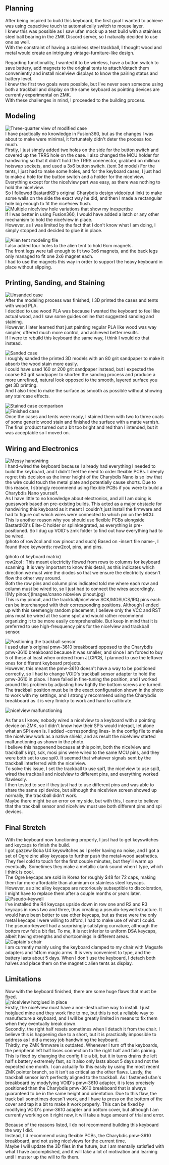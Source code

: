 
   
## Planning
After being inspired to build this keyboard, the first goal I wanted to achieve was using capacitive touch to automatically switch to mouse layer.  
I knew this was possible as I saw ufan mock up a test build with a stainless steel ball bearing in the ZMK Discord server, so I naturally decided to use one as well.  
With the constraint of having a stainless steel trackball, I thought wood and metal would create an intriguing vintage-furniture-like design.  
  
Regarding functionality, I wanted it to be wireless, have a button switch to save battery, add magnets to the original tents to attach/detach them conveniently and install nice!view displays to know the pairing status and battery level.  
I knew the first two goals were possible, but I've never seen someone using both a trackball and display on the same keyboard as pointing devices are currently experimental on ZMK.  
With these challenges in mind, I proceeded to the building process.


## Modeling
![Three-quarter view of modified case](Images/16.jpg)  
I have practically no knowledge in Fusion360, but as the changes I was about to make were minimal, it fortunately didn't deter the process too much.  
Firstly, I just simply added two holes on the side for the button switch and covered up the TRRS hole on the case. I also changed the MCU holder for handwiring so that it didn't hold the TRRS conenector, grabbed on millmax hotswap sockets, and used a 3x6 button switch. 
(tent 3d model)
For the tents, I just had to make some holes, and for the keyboard cases, I just had to make a hole for the button switch and a holder for the nice!view.  
Everything except for the nice!view part was easy, as there was nothing to hold the nice!view.  
So I followed BastardKB's original Charybdis design video(put link) to make some walls on the side the exact way he did, and then I made a rectangular hole big enough to fit the nice!view flush.  
![Multiple nice!view hole variations that show my inexpertise](Images/14.jpg)  
If I was better in using Fusion360, I would have added a latch or any other mechanism to hold the nice!view in place.  
However, as I was limited by the fact that I don't know what I am doing, I simply stopped and decided to glue it in place.  
  
![Alien tent modeling file](Images/17.jpg)  
I also added four holes to the alien tent to hold 6cm magnets.  
The front legs were tall enough to fit two 3x6 magnets, and the back legs only managed to fit one 2x6 magnet each.  
I had to use the magnets this way in order to support the heavy keyboard in place without slipping.  
  
## Printing, Sanding, and Staining
![Unsanded case](Images/07.jpg)  
After the modeling process was finished, I 3D printed the cases and tents with wood PLA.  
I decided to use wood PLA was because I wanted the keyboard to feel like actual wood, and I saw some guides online that suggested sanding and staining.  
However, I later learned that just painting regular PLA like wood was way simpler, offered much more control, and achieved better results.  
If I were to rebuild this keyboard the same way, I think I would do that instead.  
  
![Sanded case](Images/08.jpg)  
I roughly sanded the printed 3D models with an 80 grit sandpaper to make it absorb the wood stain more easily.  
I could have used 160 or 200 grit sandpaper instead, but I expected the coarse 80 grit sandpaper to shorten the sanding process and produce a more unrefined, natural look opposed to the smooth, layered surface you get 3D printing.  
And I also tried to make the surface as smooth as possible without showing any staircase effects.  
  
![Stained case comparison](Images/09.jpg)  
![Finished case](Images/10.jpg)  
Once the cases and tents were ready, I stained them with two to three coats of some generic wood stain and finished the surface with a matte varnish.  
The final product turned out a bit too bright and red than I intended, but it was acceptable so I moved on.  

## Wiring and Electronics
![Messy handwiring](Images/11.jpg)  
I hand-wired the keyboard because I already had everything I needed to build the keyboard, and I didn't feel the need to order flexible PCBs. I deeply regret this decision as the inner height of the Charybdis Nano is so low that the wire could touch the metal plate and potentially cause shorts. Due to this reason, I strongly recommend using flexible PCBs if you were to build a Charybdis Nano yourself.  
As I have little to no knowledge about electronics, and all I am doing is guesswork based on pre-existing builds. This acted as a major obstacle for handwiring this keyboard as it meant I couldn't just install the firmware and had to figure out which wires were connected to which pin on the MCU. This is another reason why you should use flexible PCBs alongside BastardKB's Elite-C holder or splinktegrated, as everything is pre-positioned. So I dug up VOID's zmk folder to find out how everything had to be wired.  
(photo of row2col and row pinout and such)
Based on -insert file name-, I found three keywords: row2col, pins, and pins.  

(photo of keyboard matrix)  
row2col : This meant electricity flowed from rows to columns for keyboard scanning. It is very important to know this detail, as this indicates which direction we must wire the diodes so that we ensure the electricity doesn't flow the other way around.  
Both the row pins and column pins indicated told me where each row and column must be wired to, so I just had to connect the wires accordingly.  
![My pinout](Images/cnano niceview pinout.jpg)  
This is my pinout, and the trackball/nice!view SCK/MOSI/CS/IRQ pins each can be interchanged with their corresponding positions. Although I ended up with this seemengly random placement, I believe only the VCC and RST pins must be wired at the same spot and would rather recommend organizing it to be more easily comprehensible. But keep in mind that it is preferred to use high-freuquency pins for the nice!view and trackball sensor.  

![Positioning the trackball sensor](Images/12.jpg)  
I used ufan's original pmw-3610 breakboard opposed to the Charybdis pmw-3610 breakboard because it was smaller, and since I am forced to buy 5 of these at least when ordered from JLCPCB, I planned to use the leftover ones for different keyboard projects.  
However, this meant the pmw-3610 doesn't have a way to be positioned correctly, so I had to change VOID's trackball sensor adapter to hold the pmw-3610 in place. I have failed in fine-tuning the position, and I worked around this problem by adjusting how tightly the bottom screws are turned.   
The trackball position must be in the exact configuration shown in the photo to work with my settings, and I strongly recommend using the Charybdis breakboard as it is very finicky to work and hard to callibrate.  

![nice!view malfunctioning](Images/15.jpg)  

As far as I know, nobody wired a nice!view to a keyboard with a pointing device on ZMK, so I didn't know how their SPIs would interact, let alone what an SPI even is. 
I added -corresponding lines- in the config file to make the nice!view work as a native shield, and as result the nice!view started malfunctioning as shown in the photo.  
I believe this happenend because at this point, both the nice!view and trackball's irpt, sck, mosi pins were wired to the same MCU pins, and they were both set to use spi0. It seemed that whatever signals sent by the trackball interferred with the nice!view.  
To solve this issue, I set the trackball to use spi1, the nice!view to use spi3, wired the trackball and nice!view to different pins, and everything worked flawlessly.  
I then tested to see if they just had to use different pins and was able to share the same spi device, but although the nice!view screen showed up normally, the trackball didn't work.  
Maybe there might be an error on my side, but with this, I came to believe that the trackball sensor and nice!view must use both different pins and spi devices.  


## Final Stretch
With the keyboard now functioning properly, I just had to get keyswitches and keycaps to finish the build.  
I got gazzew Boba U4 keyswitches as I prefer having no noise, and I got a set of Ogre zinc alloy keycaps to further push the metal-wood aesthetics. They feel cold to touch for the first couple minutes, but they'll warm up eventually. Sometimes they make a metallic clank sound when I type, which I think is cool.    
The Ogre keycaps are sold in Korea for roughly $48 for 72 caps, making them far more affordable than aluminum or stainless steel keycaps. However, as zinc alloy keycaps are notoriously subseptible to discoloration, I might have to replace them after a couple months or years later.  
![Pseudo-keywell](Images/04.jpg)  
I've installed the R4 keycaps upside down in row one and R2 and R3 keycaps in rows two and three, thus creating a pseudo-keywell structure. It would have been better to use other keycaps, but as these were the only metal keycaps I were willing to afford, I had to make use of what I could.  
The pseudo-keywell had a surprisingly satisfying curvature, although the bottom row felt a bit flat. To me, it is not inferior to uniform DSA keycaps, albeit having strengths and shortcomings in different areas.  
![Captain's chair](Images/05.jpg)  
I am currently mainly using the keyboard clamped to my chair with Magsafe adapters and 141cm magic arms. It is very convenient to type, and the battery lasts about 5 days. When I don't use the keyboard, I detach both halves and place them on the magnetic alien tents as display.    

## Limitations
Now with the keyboard finished, there are some huge flaws that must be fixed.  
![nice!view hotglued in place](Images/06.jpg)    
Firstly, the nice!view must have a non-destructive way to install. I just hotglued mine and they work fine to me, but this is not a reliable way to manufacture a keyboard, and I will be greatly limited in means to fix them when they eventually break down.  
Secondly, the right half resets sometimes when I detach it from the chair. I believe this is happening due to a short, but it is practically impossible to address as I did a messy job handwiring the keyboard.  
Thirdly, my ZMK firmware is outdated. Whenever I turn off the keyboards, the peripheral left half loses connection to the right half and fails pairing. This is fixed by changing the config file a bit, but it in turns drains the left half's battery extremely fast, so it also only lasts about 5 days and not the expected one month. I can actually fix this easily by using the most recent ZMK pointer branch, so it isn't as critical as the other flaws. 
Lastly, the trackball sensor isn't perfectly aligned to the trackball. As I fastened ufan's breakboard by modyfying VOID's pmw-3610 adapter, it is less precisely positioned than the Charybdis pmw-3610 breakboard that is always guaranteed to be in the same height and orientation. Due to this flaw, the track ball sometimes doesn't work, and I have to press on the bottom of the cover and tap it a bit to make it work properly. This can be fixed by modifying VOID's pmw-3610 adapter and bottom cover, but although I am currently working on it right now, it will take a huge amount of trial and error.  

Because of the reasons listed, I do not recommend building this keyboard the way I did.  
Instead, I'd recommend using flexible PCBs, the Charybdis pmw-3610 breakboard, and not using nice!views for the current time.  
Maybe I will update the 3D files in the future, but I am mentally satisfied with what I have accomplished, and it will take a lot of motivation and learning until I muster up the will to fix them.  
